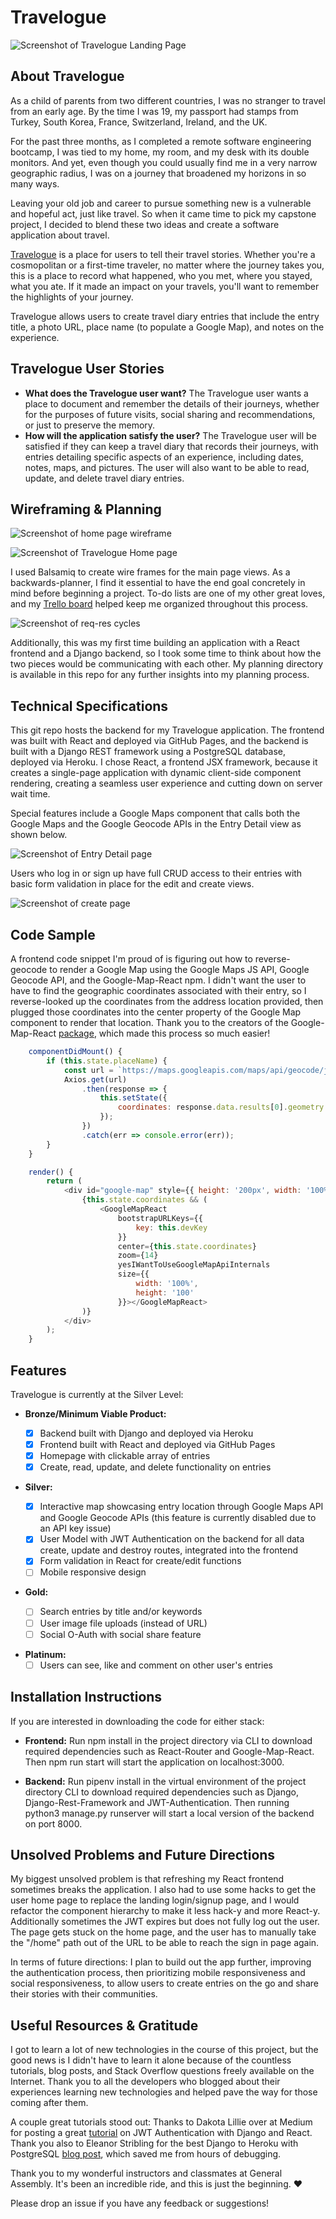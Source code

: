# Travelogue

![Screenshot of Travelogue Landing Page](Planning/Screenshots/travelogue_login.png)

## About Travelogue

As a child of parents from two different countries, I was no stranger to travel from an early age. By the time I was 19, my passport had stamps from Turkey, South Korea, France, Switzerland, Ireland, and the UK.

For the past three months, as I completed a remote software engineering bootcamp, I was tied to my home, my room, and my desk with its double monitors. And yet, even though you could usually find me in a very narrow geographic radius, I was on a journey that broadened my horizons in so many ways.

Leaving your old job and career to pursue something new is a vulnerable and hopeful act, just like travel. So when it came time to pick my capstone project, I decided to blend these two ideas and create a software application about travel.

[Travelogue](https://esin87.github.io/travelogue/) is a place for users to tell their travel stories. Whether you're a cosmopolitan or a first-time traveler, no matter where the journey takes you, this is a place to record what happened, who you met, where you stayed, what you ate. If it made an impact on your travels, you'll want to remember the highlights of your journey.

Travelogue allows users to create travel diary entries that include the entry title, a photo URL, place name (to populate a Google Map), and notes on the experience.

## Travelogue User Stories

-   **What does the Travelogue user want?** The Travelogue user wants a place to document and remember the details of their journeys, whether for the purposes of future visits, social sharing and recommendations, or just to preserve the memory.
-   **How will the application satisfy the user?** The Travelogue user will be satisfied if they can keep a travel diary that records their journeys, with entries detailing specific aspects of an experience, including dates, notes, maps, and pictures. The user will also want to be able to read, update, and delete travel diary entries.

## Wireframing & Planning

![Screenshot of home page wireframe](Planning/TRAVELOGUE_WIREFRAMES/User_Home.png)

![Screenshot of Travelogue Home page](Planning/Screenshots/travelogue_home.png)

I used Balsamiq to create wire frames for the main page views. As a backwards-planner, I find it essential to have the end goal concretely in mind before beginning a project. To-do lists are one of my other great loves, and my [Trello board](https://trello.com/b/jcfMg5Mh/travelogue) helped keep me organized throughout this process.

![Screenshot of req-res cycles](Planning/Travelogue_Planning_Slides/Travelogue_Planning_Slides.014.jpeg)

Additionally, this was my first time building an application with a React frontend and a Django backend, so I took some time to think about how the two pieces would be communicating with each other. My planning directory is available in this repo for any further insights into my planning process.

## Technical Specifications

This git repo hosts the backend for my Travelogue application. The frontend was built with React and deployed via GitHub Pages, and the backend is built with a Django REST framework using a PostgreSQL database, deployed via Heroku. I chose React, a frontend JSX framework, because it creates a single-page application with dynamic client-side component rendering, creating a seamless user experience and cutting down on server wait time.

Special features include a Google Maps component that calls both the Google Maps and the Google Geocode APIs in the Entry Detail view as shown below.

![Screenshot of Entry Detail page](Planning/Screenshots/travelogue_entrydetail.png)

Users who log in or sign up have full CRUD access to their entries with basic form validation in place for the edit and create views.

![Screenshot of create page](Planning/Screenshots/travelogue_create.png)

## Code Sample

A frontend code snippet I'm proud of is figuring out how to reverse-geocode to render a Google Map using the Google Maps JS API, Google Geocode API, and the Google-Map-React npm. I didn't want the user to have to find the geographic coordinates associated with their entry, so I reverse-looked up the coordinates from the address location provided, then plugged those coordinates into the center property of the Google Map component to render that location. Thank you to the creators of the Google-Map-React [package](https://github.com/google-map-react/google-map-react), which made this process so much easier!

```javascript
	componentDidMount() {
		if (this.state.placeName) {
			const url = `https://maps.googleapis.com/maps/api/geocode/json?address=${this.props.placeName}&key=${this.devKey}`;
			Axios.get(url)
				.then(response => {
					this.setState({
						coordinates: response.data.results[0].geometry.location
					});
				})
				.catch(err => console.error(err));
		}
	}

	render() {
		return (
			<div id="google-map" style={{ height: '200px', width: '100%' }}>
				{this.state.coordinates && (
					<GoogleMapReact
						bootstrapURLKeys={{
							key: this.devKey
						}}
						center={this.state.coordinates}
						zoom={14}
						yesIWantToUseGoogleMapApiInternals
						size={{
							width: '100%',
							height: '100'
						}}></GoogleMapReact>
				)}
			</div>
		);
	}
```

## Features

Travelogue is currently at the Silver Level:

-   **Bronze/Minimum Viable Product:**

    -   [x] Backend built with Django and deployed via Heroku
    -   [x] Frontend built with React and deployed via GitHub Pages
    -   [x] Homepage with clickable array of entries
    -   [x] Create, read, update, and delete functionality on entries

-   **Silver:**

    -   [x] Interactive map showcasing entry location through Google Maps API and Google Geocode APIs (this feature is currently disabled due to an API key issue)
    -   [x] User Model with JWT Authentication on the backend for all data create, update and destroy routes, integrated into the frontend
    -   [x] Form validation in React for create/edit functions
    -   [ ] Mobile responsive design

*   **Gold:**

    -   [ ] Search entries by title and/or keywords
    -   [ ] User image file uploads (instead of URL)
    -   [ ] Social O-Auth with social share feature

-   **Platinum:**
    -   [ ] Users can see, like and comment on other user's entries

## Installation Instructions

If you are interested in downloading the code for either stack:

-   **Frontend:** Run npm install in the project directory via CLI to download required dependencies such as React-Router and Google-Map-React. Then npm run start will start the application on localhost:3000.

-   **Backend:** Run pipenv install in the virtual environment of the project directory CLI to download required dependencies such as Django, Django-Rest-Framework and JWT-Authentication. Then running python3 manage.py runserver will start a local version of the backend on port 8000.

## Unsolved Problems and Future Directions

My biggest unsolved problem is that refreshing my React frontend sometimes breaks the application. I also had to use some hacks to get the user home page to replace the landing login/signup page, and I would refactor the component hierarchy to make it less hack-y and more React-y. Additionally sometimes the JWT expires but does not fully log out the user. The page gets stuck on the home page, and the user has to manually take the "/home" path out of the URL to be able to reach the sign in page again.

In terms of future directions: I plan to build out the app further, improving the authentication process, then prioritizing mobile responsiveness and social responsiveness, to allow users to create entries on the go and share their stories with their communities.

## Useful Resources & Gratitude

I got to learn a lot of new technologies in the course of this project, but the good news is I didn't have to learn it alone because of the countless tutorials, blog posts, and Stack Overflow questions freely available on the Internet. Thank you to all the developers who blogged about their experiences learning new technologies and helped pave the way for those coming after them.

A couple great tutorials stood out: Thanks to Dakota Lillie over at Medium for posting a great [tutorial](https://medium.com/@dakota.lillie/django-react-jwt-authentication-5015ee00ef9a) on JWT Authentication with Django and React. Thank you also to Eleanor Stribling for the best Django to Heroku with PostgreSQL [blog post](https://medium.com/agatha-codes/9-straightforward-steps-for-deploying-your-django-app-with-heroku-82b952652fb4), which saved me from hours of debugging.

Thank you to my wonderful instructors and classmates at General Assembly. It's been an incredible ride, and this is just the beginning. &hearts;

Please drop an issue if you have any feedback or suggestions!
